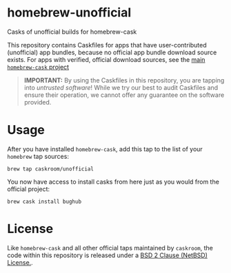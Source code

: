 homebrew-unofficial
===================

Casks of unofficial builds for homebrew-cask

This repository contains Caskfiles for apps that have user-contributed (unofficial) app bundles, because no official app bundle download source exists. For apps with verified, official download sources, see the [main `homebrew-cask` project](http://www.github.com/phinze/homebrew-cask)

> **IMPORTANT:** By using the Caskfiles in this repository, you are tapping into *untrusted software*! While we try our best to audit Caskfiles and ensure their operation, we cannot offer any guarantee on the software provided.

Usage
=====

After you have installed `homebrew-cask`, add this tap to the list of your `homebrew` tap sources:
```
brew tap caskroom/unofficial
```
You now have access to install casks from here just as you would from the official project:
```
brew cask install bughub
```

License
=======

Like `homebrew-cask` and all other official taps maintained by `caskroom`, the code within this repository is released under a [BSD 2 Clause (NetBSD) License.](https://github.com/caskroom/homebrew-unofficial/blob/master/LICENSE).
